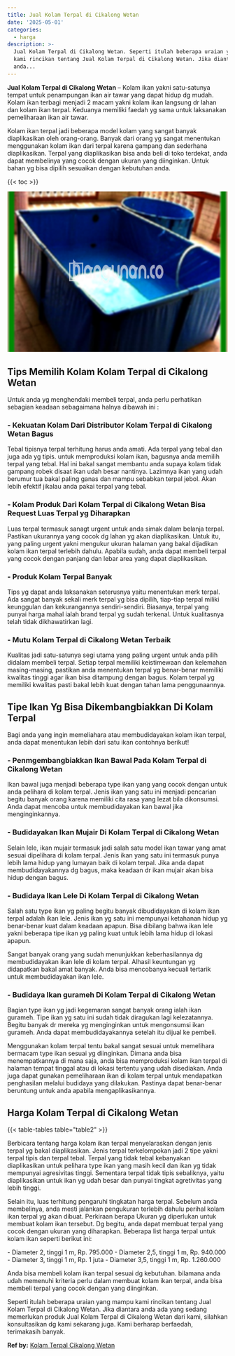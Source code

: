 ```yaml
---
title: Jual Kolam Terpal di Cikalong Wetan
date: '2025-05-01'
categories:
  - harga
description: >-
  Jual Kolam Terpal di Cikalong Wetan. Seperti itulah beberapa uraian yang mampu
  kami rincikan tentang Jual Kolam Terpal di Cikalong Wetan. Jika diantara
  anda...
---
```


**Jual Kolam Terpal di Cikalong Wetan** – Kolam ikan yakni satu-satunya tempat untuk penampungan ikan air tawar yang dapat hidup dg mudah. Kolam ikan terbagi menjadi 2 macam yakni kolam ikan langsung dr lahan dan kolam ikan terpal. Keduanya memiliki faedah yg sama untuk laksanakan pemeliharaan ikan air tawar.

Kolam ikan terpal jadi beberapa model kolam yang sangat banyak diaplikasikan oleh orang-orang. Banyak dari orang yg sangat menentukan menggunakan kolam ikan dari terpal karena gampang dan sederhana diaplikasikan. Terpal yang diaplikasikan bisa anda beli di toko terdekat, anda dapat membelinya yang cocok dengan ukuran yang diinginkan. Untuk bahan yg bisa dipilih sesuaikan dengan kebutuhan anda.

{{< toc >}}

![Jual Kolam Terpal di Cikalong Wetan](/images/jual-kolam-terpal-26.png)

## Tips Memilih Kolam Kolam Terpal di Cikalong Wetan

Untuk anda yg menghendaki membeli terpal, anda perlu perhatikan sebagian keadaan sebagaimana halnya dibawah ini :

### \- Kekuatan Kolam Dari Distributor Kolam Terpal di Cikalong Wetan Bagus

Tebal tipisnya terpal terhitung harus anda amati. Ada terpal yang tebal dan juga ada yg tipis. untuk memproduksi kolam ikan, bagusnya anda memilih terpal yang tebal. Hal ini bakal sangat membantu anda supaya kolam tidak gampang robek disaat ikan udah besar nantinya. Lazimnya ikan yang udah berumur tua bakal paling ganas dan mampu sebabkan terpal jebol. Akan lebih efektif jikalau anda pakai terpal yang tebal.

### \- Kolam Produk Dari Kolam Terpal di Cikalong Wetan Bisa Request Luas Terpal yg Diharapkan

Luas terpal termasuk sanagt urgent untuk anda simak dalam belanja terpal. Pastikan ukurannya yang cocok dg lahan yg akan diaplikasikan. Untuk itu, yang paling urgent yakni mengukur ukuran halaman yang bakal dijadikan kolam ikan terpal terlebih dahulu. Apabila sudah, anda dapat membeli terpal yang cocok dengan panjang dan lebar area yang dapat diaplikasikan.

### \- Produk Kolam Terpal Banyak

Tips yg dapat anda laksanakan seterusnya yaitu menentukan merk terpal. Ada sangat banyak sekali merk terpal yg bisa dipilih, tiap-tiap terpal miliki keunggulan dan kekurangannya sendiri-sendiri. Biasanya, terpal yang punyai harga mahal ialah brand terpal yg sudah terkenal. Untuk kualitasnya telah tidak dikhawatirkan lagi.

### \- Mutu Kolam Terpal di Cikalong Wetan Terbaik

Kualitas jadi satu-satunya segi utama yang paling urgent untuk anda pilih didalam membeli terpal. Setiap terpal memiliki keistimewaan dan kelemahan masing-masing, pastikan anda menentukan terpal yg benar-benar memiliki kwalitas tinggi agar ikan bisa ditampung dengan bagus. Kolam terpal yg memiliki kwalitas pasti bakal lebih kuat dengan tahan lama penggunaannya.

## Tipe Ikan Yg Bisa Dikembangbiakkan Di Kolam Terpal

Bagi anda yang ingin memeliahara atau membudidayakan kolam ikan terpal, anda dapat menentukan lebih dari satu ikan contohnya berikut!

### \- Penmgembangbiakkan Ikan Bawal Pada Kolam Terpal di Cikalong Wetan

Ikan bawal juga menjadi beberapa type ikan yang yang cocok dengan untuk anda pelihara di kolam terpal. Jenis ikan yang satu ini menjadi pencarian begitu banyak orang karena memiliki cita rasa yang lezat bila dikonsumsi. Anda dapat mencoba untuk membudidayakan kan bawal jika menginginkannya.

### \- Budidayakan Ikan Mujair Di Kolam Terpal di Cikalong Wetan

Selain lele, ikan mujair termasuk jadi salah satu model ikan tawar yang amat sesuai dipelihara di kolam terpal. Jenis ikan yang satu ini termasuk punya lebih lama hidup yang lumayan baik di kolam terpal. Jika anda dapat membudidayakannya dg bagus, maka keadaan dr ikan mujair akan bisa hidup dengan bagus.

### \- Budidaya Ikan Lele Di Kolam Terpal di Cikalong Wetan

Salah satu type ikan yg paling begitu banyak dibudidayakan di kolam ikan terpal adalah ikan lele. Jenis ikan yg satu ini mempunyai ketahanan hidup yg benar-benar kuat dalam keadaan apapun. Bisa dibilang bahwa ikan lele yakni beberapa tipe ikan yg paling kuat untuk lebih lama hidup di lokasi apapun.

Sangat banyak orang yang sudah menunjukkan keberhasilannya dg membudidayakan ikan lele di kolam terpal. Alhasil keuntungan yg didapatkan bakal amat banyak. Anda bisa mencobanya kecuali tertarik untuk membudidayakan ikan lele.

### \- Budidaya Ikan gurameh Di Kolam Terpal di Cikalong Wetan

Bagian type ikan yg jadi kegemaran sangat banyak orang ialah ikan gurameh. Tipe ikan yg satu ini sudah tidak diragukan lagi kelezatannya. Begitu banyak dr mereka yg menginginkan untuk mengonsumsi ikan gurameh. Anda dapat membudidayakannya setelah itu dijual ke pembeli.

Menggunakan kolam terpal tentu bakal sangat sesuai untuk memelihara bermacam type ikan sesuai yg diinginkan. Dimana anda bisa menempatkannya di mana saja, anda bisa memproduksi kolam ikan terpal di halaman tempat tinggal atau di lokasi tertentu yang udah disediakan. Anda juga dapat gunakan pemeliharaan ikan di kolam terpal untuk mendapatkan penghasilan melalui budidaya yang dilakukan. Pastinya dapat benar-benar beruntung untuk anda apabila mengaplikasikannya.

## Harga Kolam Terpal di Cikalong Wetan

{{< table-tables table="table2" >}}

Berbicara tentang harga kolam ikan terpal menyelaraskan dengan jenis terpal yg bakal diaplikasikan. Jenis terpal terkelompokan jadi 2 tipe yakni terpal tipis dan terpal tebal. Terpal yang tidak tebal kebanyakan diaplikasikan untuk pelihara type ikan yang masih kecil dan ikan yg tidak mempunyai agresivitas tinggi. Sementara terpal tidak tipis sebaliknya, yaitu diaplikasikan untuk ikan yg udah besar dan punyai tingkat agretivitas yang lebih tinggi.

Selain itu, luas terhitung pengaruhi tingkatan harga terpal. Sebelum anda membelinya, anda mesti jalankan pengukuran terlebih dahulu perihal kolam ikan terpal yg akan dibuat. Perkiraan berapa Ukuran yg diperlukan untuk membuat kolam ikan tersebut. Dg begitu, anda dapat membuat terpal yang cocok dengan ukuran yang diharapkan. Beberapa list harga terpal untuk kolam ikan seperti berikut ini:

\- Diameter 2, tinggi 1 m, Rp. 795.000 - Diameter 2,5, tinggi 1 m, Rp. 940.000 - Diameter 3, tinggi 1 m, Rp. 1 juta - Diameter 3,5, tinggi 1 m, Rp. 1.260.000

Anda bisa membeli kolam ikan terpal sesuai dg kebutuhan. bilamana anda udah memenuhi kriteria perlu dalam membuat kolam ikan terpal, anda bisa membeli terpal yang cocok dengan yang diinginkan.

Seperti itulah beberapa uraian yang mampu kami rincikan tentang Jual Kolam Terpal di Cikalong Wetan. Jika diantara anda ada yang sedang memerlukan produk Jual Kolam Terpal di Cikalong Wetan dari kami, silahkan konsultasikan dg kami sekarang juga. Kami berharap berfaedah, terimakasih banyak.

**Ref by:** [Kolam Terpal Cikalong Wetan](https://id.wikipedia.org/wiki/Kolam)
